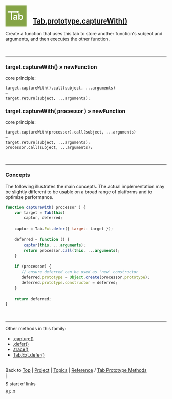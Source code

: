<a name="top" ></a>

<img src="../img/tab-logo128.png" alt="Tab logo" align="left" style="float:left; margin-top:-22px;" height="66" /><img src="../img/1x1.png" align="left" style="float:left;" height="44" width="20" />
## [Tab.prototype.captureWith()][ref-tab.prototype.capture-with]

Create a function that uses this tab to store another function's subject and arguments, and then executes the other function.

<br />

---
### target.captureWith() » newFunction

core principle:

````
target.captureWith().call(subject, ...arguments)
~
target.return(subject, ...arguments);
````

### target.captureWith( processor ) » newFunction

core principle:

````
target.captureWith(processor).call(subject, ...arguments)
~
target.return(subject, ...arguments);
processor.call(subject, ...arguments);
````

<br />

---
### Concepts

The following illustrates the main concepts.  The actual implementation may be slightly different to be usable on a broad range of platforms and to optimize performance.

````javascript
function captureWith( processor ) {
    var target = Tab(this)
        captor, deferred;

    captor = Tab.Ext.defer({ target: target });

    deferred = function () {
        captor(this, ...arguments);
        return processor.call(this, ...arguments);
    }

    if (processor) {
       // ensure deferred can be used as 'new' constructor 
       deferred.prototype = Object.create(processor.prototype);
       deferred.prototype.constructor = deferred;
    }

    return deferred;
}
````

<br />

---

Other methods in this family:
*   [.capture()][ref-tab.prototype.capture]
*   [.defer()][ref-tab.prototype.defer]
*   [.trace()][ref-tab.prototype.trace]
*   [Tab.Ext.defer()][ref-tab.ext.defer]



<br /> Back to [Top] | [Project] | [Topics] | [Reference] / [Tab Prototype Methods][ref-tab-prototype-methods] <br />
[$$$$$ start of links $$$$$]: #

[top]:       #top                        "back to the top of this page."
[project]:   /doc/project.md#the-project "back to the 'Project' section."
[topics]:    /doc/topics.md#topics       "back to the 'Topics' section."
[reference]: /doc/reference.md#reference "back to the 'Reference' section."



[topic-the-basics]:                              /doc/topics.md#the-basics                                  "more topics under 'The Basics'"

[topic-a-basic-tab]:                             /doc/topics/a-basic-tab.md#top                             "A Basic Tab: creating and using a basic Tab object."
[topic-a-basic-callback]:                        /doc/topics/a-basic-callback.md#top                        "A Basic Callback: using a Tab object to handle callbacks."
[topic-a-basic-promise]:                         /doc/topics/a-basic-promise.md#top                         "A Basic Promise: using a Tab object as a promise."
[topic-basic-pipelining]:                        /doc/topics/basic-pipelining.md#top                        "A Basic Pipeline: using Tab objects for pipelining."
[topic-basic-lazy-evaluation]:                   /doc/topics/basic-lazy-evaluation.md#top                   "Basic Lazy Evaluation: using a Tab object for lazy evaluation."
[topic-basic-concurrent-computing]:              /doc/topics/basic-concurrent-computing.md#top              "Basic Concurrent Computing: using a Tab object to handle concurrent computing."



[ref-tab-object]:                   /doc/reference.md#tab-object                       "more attributes and methods under 'Tab Object'"
[ref-tab-constructor]:              /doc/reference.md#tab-constructor                  "more attributes and methods under 'Tab Constructor'"
[ref-tab-constructor-attributes]:   /doc/reference.md#tab-constructor-attributes       "more attributes under 'Tab Constructor Attributes'"
[ref-tab-constructor-methods]:      /doc/reference.md#tab-constructor-methods          "more methods under 'Tab Constructor Methods'"
[ref-tab-prototype-methods]:        /doc/reference.md#tab-prototype-methods            "more methods under 'Tab Prototype Methods'"
[ref-tab-instance-methods]:         /doc/reference.md#tab-instance-methods             "more methods under 'Tab Instance Methods'"
[ref-tab.ext-object]:               /doc/reference.md#tab.ext-object                   "more attributes and methods under 'Tab.Ext Object'"
[ref-tab.ext-methods]:               /doc/reference.md#tab.ext-methods                 "more attributes and methods under 'Tab.Ext Methods'"

[ref-new-tab]:                      /doc/reference/new-tab.md#top                      "new Tab(): construct a new tab, encapsulate a given tab if requested."
[ref-tab]:                          /doc/reference/tab.md#top                          "Tab(): convert to a tab, create a new tab if required."

[ref-tab.context]:                  /doc/reference/tab.context.md#top                  "Tab.context: the execution context for a processor function."
[ref-tab.context.pop]:              /doc/reference/tab.context.pop.md#top              "Tab.context.pop(): re-instate the previous execution context for a processor function."
[ref-tab.context.push]:             /doc/reference/tab.context.push.md#top             "Tab.context.push(): create a new execution context for a processor function."
[ref-tab.version]:                  /doc/reference/tab.version.md#top                  "Tab.version: the version of this Tab library."

[ref-tab.construct]:                /doc/reference/tab.construct.md#top                "Tab.construct(): construct a new tab, encapsulate a given tab if requested."
[ref-tab.get-context]:              /doc/reference/tab.get-context.md#top              "Tab.getContext(): get the execution context for a processor function."
[ref-tab.convert]:                  /doc/reference/tab.convert.md#top                  "Tab.convert(): convert to a tab, create a new tab if required."
[ref-tab.is-tab]:                   /doc/reference/tab.is-tab.md#top                   "Tab.isTab(): was the given object created by this Tab constructor?"
[ref-tab.return]:                   /doc/reference/tab.return.md#top                   "Tab.return(): construct a new tab an set its value."
[ref-tab.throw]:                    /doc/reference/tab.throw.md#top                    "Tab.throw(): construct a new tab and put it in the failed state."

[ref-tab.prototype.capture]:        /doc/reference/tab.prototype.capture.md#top        "Tab.prototype.capture(): create a function that uses this tab to store another function's arguments, and then executes the other function."
[ref-tab.prototype.capture-with]:   /doc/reference/tab.prototype.capture-with.md#top   "Tab.prototype.captureWith(): create a function that uses this tab to store another function's subject and arguments, and then executes the other function."
[ref-tab.prototype.catch]:          /doc/reference/tab.prototype.catch.md#top          "Tab.prototype.catch(): process 'thrown' notifications for this tab and create a new tab with the result."
[ref-tab.prototype.defer]:          /doc/reference/tab.prototype.defer.md#top          "Tab.prototype.defer(): create a function that uses this tab to store another function's result."
[ref-tab.prototype.finally]:        /doc/reference/tab.prototype.finally.md#top        "Tab.prototype.finally(): process 'returned' and 'thrown' notifications for this tab and create a new tab with the result."
[ref-tab.prototype.has-thrown]:     /doc/reference/tab.prototype.has-thrown.md#top     "Tab.prototype.hasThrown(): has this tab thrown an error?"
[ref-tab.prototype.return]:         /doc/reference/tab.prototype.return.md#top         "Tab.prototype.return(): update the value of this tab."
[ref-tab.prototype.throw]:          /doc/reference/tab.prototype.throw.md#top          "Tab.prototype.throw(): put this tab in the failed state."
[ref-tab.prototype.to-string]:      /doc/reference/tab.prototype.to-string.md#top      "Tab.prototype.toString(): get a string representation for this tab."
[ref-tab.prototype.trace]:          /doc/reference/tab.prototype.trace.md#top          "Tab.prototype.trace(): create a function that uses this tab to store another function's subject, arguments, and result."
[ref-tab.prototype.try]:            /doc/reference/tab.prototype.try.md#top            "Tab.prototype.try(): process 'returned' notifications for this tab and create a new tab with the result."
[ref-tab.prototype.value-of]:       /doc/reference/tab.prototype.value-of.md#top       "Tab.prototype.valueOf(): get the principal value of this tab."

[ref-tab.ext]:                      /doc/reference/tab.ext.md#top                      "Tab.Ext: resources for extending the Tab library."

[ref-tab.ext.defer]:                /doc/reference/tab.ext.defer.md#top                    "Tab.Ext.defer(): the basic method to create deferred functions."
